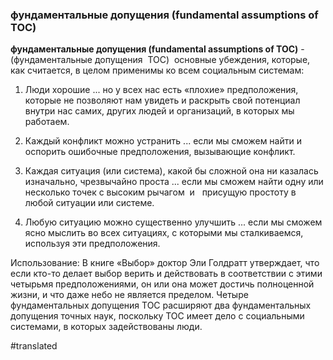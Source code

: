### фундаментальные допущения (fundamental assumptions of TOC)

**фундаментальные допущения (fundamental assumptions of TOC)** - (фундаментальные допущения  ТОС)  основные убеждения, которые, как считается, в целом применимы ко всем социальным системам:

1. Люди хорошие \... но у всех нас есть «плохие» предположения, которые не позволяют нам увидеть и раскрыть свой потенциал внутри нас самих, других людей и организаций, в которых мы работаем.

2. Каждый конфликт можно устранить \... если мы сможем найти и оспорить ошибочные предположения, вызывающие конфликт.

3. Каждая ситуация (или система), какой бы сложной она ни казалась изначально, чрезвычайно проста \... если мы сможем найти одну или несколько точек с высоким рычагом  и   присущую простоту в любой ситуации или системе.

4. Любую ситуацию можно существенно улучшить \... если мы сможем ясно мыслить во всех ситуациях, с которыми мы сталкиваемся, используя эти предположения.

Использование: В книге «Выбор» доктор Эли Голдратт утверждает, что если кто-то делает выбор верить и действовать в соответствии с этими четырьмя предположениями, он или она может достичь полноценной жизни, и что даже небо не является пределом. Четыре фундаментальных допущения ТОС расширяют два фундаментальных допущения точных наук, поскольку ТОС имеет дело с социальными системами, в которых задействованы люди.

#translated

